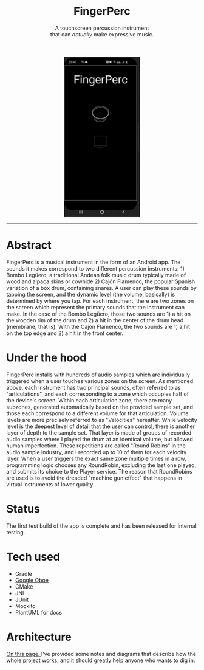 <h1 align="center">FingerPerc</h1>
<p align="center">
 A touchscreen percussion instrument <br> that can <em>actually</em> make expressive music.<br><br><br><br>
 <img src="gifOfDemo.gif" width="200" alt="Screen recording of app"></p>




_____


# Abstract

FingerPerc is a musical instrument in the form of an Android app. The sounds it makes correspond to two different percussion
instruments: 1) Bombo Legüero, a traditional Andean folk music drum typically made of 
wood and alpaca skins or cowhide 2) Cajón Flamenco, the popular Spanish variation of a box drum,
containing snares. A user can play these sounds by tapping the screen, and the dynamic level 
(the volume, basically) is determined by where you tap. For each instrument, there are two zones 
on the screen which represent the primary sounds that the instrument can make. In the case of the 
Bombo Legüero, those two sounds are 1) a hit on the wooden rim of the drum and 2) a hit in the 
center of the drum head (membrane, that is). With the Cajón Flamenco, the two sounds are 1) a 
hit on the top edge and 2) a hit in the front center. 


# Under the hood
FingerPerc installs with hundreds of audio samples which are 
individually triggered when a user touches various zones on the screen. As mentioned above, 
each instrument has two principal sounds, often referred to as "articulations", and each corresponding
to a zone which occupies half of the device's screen. Within each articulation zone, there are many 
subzones, generated automatically based on the provided sample set, and those each correspond to a 
different volume for that articulation. Volume levels are more precisely referred to as "Velocities" hereafter.
While velocity level is the deepest level of detail that the user can control, there is another 
layer of depth to the sample set. That layer is made of groups of recorded audio samples 
where I played the drum at an identical volume, but allowed human imperfection. 
These repetitions are called "Round Robins" in the audio sample industry, and 
I recorded up to 10 of them for each velocity layer.
When a user triggers the exact same zone multiple times in a row, programming logic
chooses any RoundRobin, excluding the last one played, and submits its choice to the Player service.
The reason that RoundRobins are used is to avoid the dreaded "machine gun effect" that happens in 
virtual instruments of lower quality. 

# Status

The first test build of the app is complete and has been released for internal testing. 

# Tech used

- Gradle
- [Google Oboe](https://github.com/google/oboe) 
- CMake
- JNI
- JUnit
- Mockito
- PlantUML for docs

# Architecture

[On this page, ](./app/Documentation/RenderedImages/RenderedImages.md) I've provided some 
notes and diagrams that describe how the whole project works, and it should
greatly help anyone who wants to dig in.  
